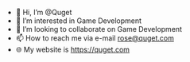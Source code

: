 - 👋 Hi, I’m @Quget
- 👀 I’m interested in Game Development
- 💞️ I’m looking to collaborate on Game Development
- 📫 How to reach me via e-mail rose@quget.com
- 🌐 My website is https://quget.com

<!---
Quget/Quget is a ✨ special ✨ repository because its `README.md` (this file) appears on your GitHub profile.
You can click the Preview link to take a look at your changes.
--->

